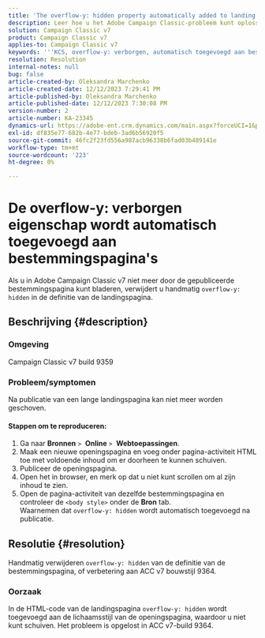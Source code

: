 ```yaml
---
title: 'The overflow-y: hidden property automatically added to landing pages'
description: Leer hoe u het Adobe Campaign Classic-probleem kunt oplossen waarbij verborgen overloop automatisch wordt toegevoegd aan bestemmingspagina's.
solution: Campaign Classic v7
product: Campaign Classic v7
applies-to: Campaign Classic v7
keywords: '''KCS, overflow-y: verborgen, automatisch toegevoegd aan bestemmingspagina''s, adobe-campagne, ACC v7 build 9359, upgrade to ACC v7 build 9364, Campaign Classic'''
resolution: Resolution
internal-notes: null
bug: false
article-created-by: Oleksandra Marchenko
article-created-date: 12/12/2023 7:29:41 PM
article-published-by: Oleksandra Marchenko
article-published-date: 12/12/2023 7:30:08 PM
version-number: 2
article-number: KA-23345
dynamics-url: https://adobe-ent.crm.dynamics.com/main.aspx?forceUCI=1&pagetype=entityrecord&etn=knowledgearticle&id=fd333dc5-2499-ee11-be37-6045bd0065f9
exl-id: df835e77-682b-4e77-bdeb-3ad6b56920f5
source-git-commit: 46fc2f23fd556a987acb96338b6fad03b489141e
workflow-type: tm+mt
source-wordcount: '223'
ht-degree: 0%

---
```


# De overflow-y: verborgen eigenschap wordt automatisch toegevoegd aan bestemmingspagina&#39;s


Als u in Adobe Campaign Classic v7 niet meer door de gepubliceerde bestemmingspagina kunt bladeren, verwijdert u handmatig `overflow-y: hidden` in de definitie van de landingspagina.

## Beschrijving {#description}


### <b>Omgeving</b>

Campaign Classic v7 build 9359

### <b>Probleem/symptomen</b>

Na publicatie van een lange landingspagina kan niet meer worden geschoven.

#### <b>Stappen om te reproduceren:</b>

1. Ga naar <b>Bronnen</b> `>`  <b>Online</b> `>`  <b>Webtoepassingen</b>.
2. Maak een nieuwe openingspagina en voeg onder pagina-activiteit HTML toe met voldoende inhoud om er doorheen te kunnen schuiven.
3. Publiceer de openingspagina.
4. Open het in browser, en merk op dat u niet kunt scrollen om al zijn inhoud te zien.
5. Open de pagina-activiteit van dezelfde bestemmingspagina en controleer de `<body style>` onder de <b>Bron</b> tab.\
   Waarnemen dat `overflow-y: hidden` wordt automatisch toegevoegd na publicatie.



## Resolutie {#resolution}


Handmatig verwijderen `overflow-y: hidden` van de definitie van de bestemmingspagina, of verbetering aan ACC v7 bouwstijl 9364.

### <b>Oorzaak</b>

In de HTML-code van de landingspagina `overflow-y: hidden` wordt toegevoegd aan de lichaamsstijl van de openingspagina, waardoor u niet kunt schuiven. Het probleem is opgelost in ACC v7-build 9364.
